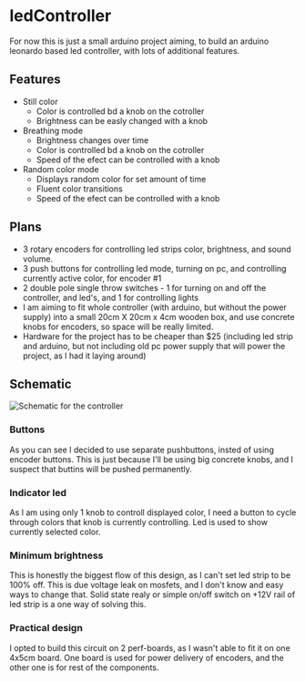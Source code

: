 # ledController

For now this is just a small arduino project aiming, to build an arduino leonardo based led controller, with lots of additional features.

## Features
- Still color
    - Color is controlled bd a knob on the cotroller
    - Brightness can be easly changed with a knob
- Breathing mode
    - Brightness changes over time
    - Color is controlled bd a knob on the cotroller
    - Speed of the efect can be controlled with a knob
- Random color mode
    - Displays random color for set amount of time
    - Fluent color transitions
    - Speed of the efect can be controlled with a knob

## Plans

* 3 rotary encoders for controlling led strips color, brightness, and sound volume.
* 3 push buttons for controlling led mode, turning on pc, and controlling currently active color, for encoder #1
* 2 double pole single throw switches - 1 for turning on and off the controller, and led's, and 1 for controlling lights
* I am aiming to fit whole controller (with arduino, but without the power supply) into a small 20cm X 20cm x 4cm wooden box, and use concrete knobs for encoders, so space will be really limited.
* Hardware for the project has to be cheaper than $25 (including led strip and arduino, but not including old pc power supply that will power the project, as I had it laying around)

## Schematic
![Schematic for the controller](http://i.imgur.com/Ak2lQeI.png, "Generated with easyEDA")

### Buttons
As you can see I decided to use separate pushbuttons, insted of using encoder buttons. This is just because I'll be using big concrete knobs, and I suspect that buttins will be pushed permanently.
### Indicator led
As I am using only 1 knob to controll displayed color, I need a button to cycle through colors that knob is currently controlling. Led is used to show currently selected color.
### Minimum brightness
This is honestly the biggest flow of this design, as I can't set led strip to be 100% off. This is due voltage leak on mosfets, and I don't know and easy ways to change that. Solid state realy or simple on/off switch on +12V rail of led strip is a one way of solving this.
### Practical design
I opted to build this circuit on 2 perf-boards, as I wasn't able to fit it on one 4x5cm board. One board is used for power delivery of encoders, and the other one is for rest of the components.
